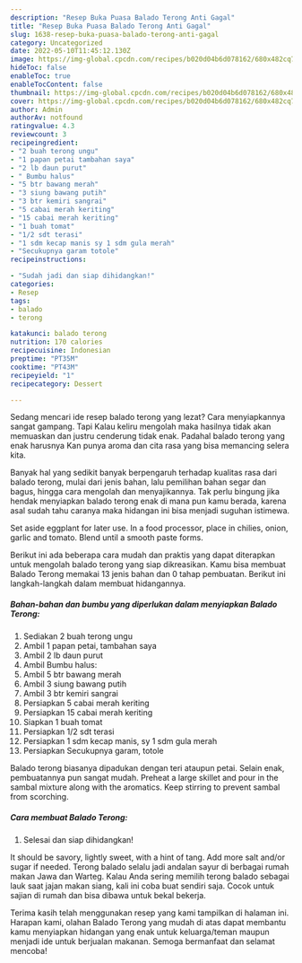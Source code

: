 ```yaml
---
description: "Resep Buka Puasa Balado Terong Anti Gagal"
title: "Resep Buka Puasa Balado Terong Anti Gagal"
slug: 1638-resep-buka-puasa-balado-terong-anti-gagal
category: Uncategorized
date: 2022-05-10T11:45:12.130Z
image: https://img-global.cpcdn.com/recipes/b020d04b6d078162/680x482cq70/balado-terong-foto-resep-utama.jpg
hideToc: false
enableToc: true
enableTocContent: false
thumbnail: https://img-global.cpcdn.com/recipes/b020d04b6d078162/680x482cq70/balado-terong-foto-resep-utama.jpg
cover: https://img-global.cpcdn.com/recipes/b020d04b6d078162/680x482cq70/balado-terong-foto-resep-utama.jpg
author: Admin
authorAv: notfound
ratingvalue: 4.3
reviewcount: 3
recipeingredient:
- "2 buah terong ungu"
- "1 papan petai tambahan saya"
- "2 lb daun purut"
- " Bumbu halus"
- "5 btr bawang merah"
- "3 siung bawang putih"
- "3 btr kemiri sangrai"
- "5 cabai merah keriting"
- "15 cabai merah keriting"
- "1 buah tomat"
- "1/2 sdt terasi"
- "1 sdm kecap manis sy 1 sdm gula merah"
- "Secukupnya garam totole"
recipeinstructions:

- "Sudah jadi dan siap dihidangkan!"
categories:
- Resep
tags:
- balado
- terong

katakunci: balado terong 
nutrition: 170 calories
recipecuisine: Indonesian
preptime: "PT35M"
cooktime: "PT43M"
recipeyield: "1"
recipecategory: Dessert

---
```



Sedang mencari ide resep balado terong yang lezat? Cara menyiapkannya sangat gampang. Tapi Kalau keliru mengolah maka hasilnya tidak akan memuaskan dan justru cenderung tidak enak. Padahal balado terong yang enak harusnya Kan punya aroma dan cita rasa yang bisa memancing selera kita.


Banyak hal yang sedikit banyak berpengaruh terhadap kualitas rasa dari balado terong, mulai dari jenis bahan, lalu pemilihan bahan segar dan bagus, hingga cara mengolah dan menyajikannya. Tak perlu bingung jika hendak menyiapkan balado terong enak di mana pun kamu berada, karena asal sudah tahu caranya maka hidangan ini bisa menjadi suguhan istimewa.

Set aside eggplant for later use. In a food processor, place in chilies, onion, garlic and tomato. Blend until a smooth paste forms.


Berikut ini ada beberapa cara mudah dan praktis yang dapat diterapkan untuk mengolah balado terong yang siap dikreasikan. Kamu bisa membuat Balado Terong memakai 13 jenis bahan dan 0 tahap pembuatan. Berikut ini langkah-langkah dalam membuat hidangannya.

<!--inarticleads1-->

##### Bahan-bahan dan bumbu yang diperlukan dalam menyiapkan Balado Terong:

1. Sediakan 2 buah terong ungu
1. Ambil 1 papan petai, tambahan saya
1. Ambil 2 lb daun purut
1. Ambil  Bumbu halus:
1. Ambil 5 btr bawang merah
1. Ambil 3 siung bawang putih
1. Ambil 3 btr kemiri sangrai
1. Persiapkan 5 cabai merah keriting
1. Persiapkan 15 cabai merah keriting
1. Siapkan 1 buah tomat
1. Persiapkan 1/2 sdt terasi
1. Persiapkan 1 sdm kecap manis, sy 1 sdm gula merah
1. Persiapkan Secukupnya garam, totole


Balado terong biasanya dipadukan dengan teri ataupun petai. Selain enak, pembuatannya pun sangat mudah. Preheat a large skillet and pour in the sambal mixture along with the aromatics. Keep stirring to prevent sambal from scorching. 

<!--inarticleads2-->

##### Cara membuat Balado Terong:


1. Selesai dan siap dihidangkan!

It should be savory, lightly sweet, with a hint of tang. Add more salt and/or sugar if needed. Terong balado selalu jadi andalan sayur di berbagai rumah makan Jawa dan Warteg. Kalau Anda sering memilih terong balado sebagai lauk saat jajan makan siang, kali ini coba buat sendiri saja. Cocok untuk sajian di rumah dan bisa dibawa untuk bekal bekerja. 

Terima kasih telah menggunakan resep yang kami tampilkan di halaman ini. Harapan kami, olahan Balado Terong yang mudah di atas dapat membantu kamu menyiapkan hidangan yang enak untuk keluarga/teman maupun menjadi ide untuk berjualan makanan. Semoga bermanfaat dan selamat mencoba!

